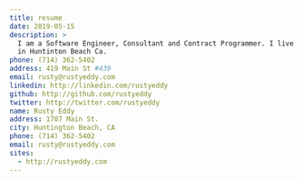 ```yaml
---
title: resume
date: 2019-05-15
description: >
  I am a Software Engineer, Consultant and Contract Programmer. I live
  in Huntinton Beach Ca.
phone: (714) 362-5402
address: 419 Main St #439
email: rusty@rustyeddy.com
linkedin: http://linkedin.com/rustyeddy
github: http://github.com/rustyeddy
twitter: http://twitter.com/rustyeddy
name: Rusty Eddy
address: 1707 Main St.
city: Huntington Beach, CA
phone: (714) 362-5402
email: rusty@rustyeddy.com
sites: 
  - http://rustyeddy.com
---
```

